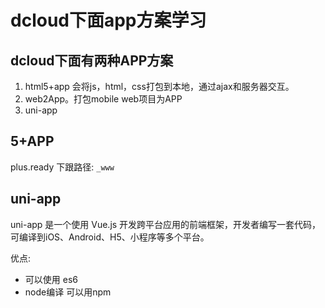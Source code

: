 
# dcloud下面app方案学习

## dcloud下面有两种APP方案

1. html5+app 会将js，html，css打包到本地，通过ajax和服务器交互。
2. web2App。打包mobile web项目为APP
3. uni-app

## 5+APP
plus.ready 下跟路径: `_www`


## uni-app
uni-app 是一个使用 Vue.js 开发跨平台应用的前端框架，开发者编写一套代码，可编译到iOS、Android、H5、小程序等多个平台。

优点:
- 可以使用 es6
- node编译 可以用npm
